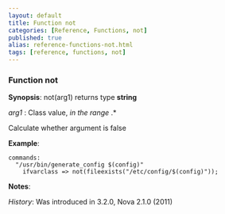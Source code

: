 ```yaml
---
layout: default
title: Function not
categories: [Reference, Functions, not]
published: true
alias: reference-functions-not.html
tags: [reference, functions, not]
---
```


### Function not

**Synopsis**: not(arg1) returns type **string**

  
 *arg1* : Class value, *in the range* .\*   

Calculate whether argument is false

**Example**:  
   

```cf3
commands:
  "/usr/bin/generate_config $(config)"
    ifvarclass => not(fileexists("/etc/config/$(config)"));
```

**Notes**:  
   
 *History*: Was introduced in 3.2.0, Nova 2.1.0 (2011)
